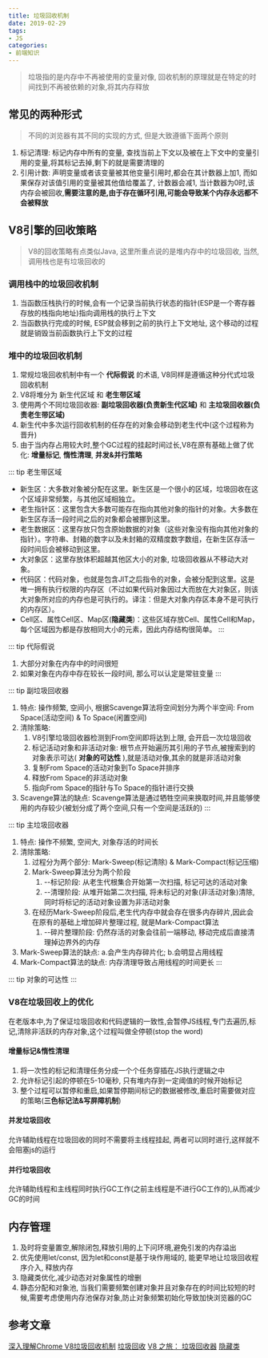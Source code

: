 ```yaml
---
title: 垃圾回收机制
date: 2019-02-29
tags:
- JS
categories:
- 前端知识
---
```


> 垃圾指的是内存中不再被使用的变量对像, 回收机制的原理就是在特定的时间找到不再被依赖的对象,将其内存释放 

## 常见的两种形式
> 不同的浏览器有其不同的实现的方式, 但是大致遵循下面两个原则
1. 标记清理: 标记内存中所有的变量, 查找当前上下文以及被在上下文中的变量引用的变量,将其标记去掉,剩下的就是需要清理的
2. 引用计数: 声明变量或者该变量被其他变量引用时,都会在其计数器上加1, 而如果保存对该值引用的变量被其他值给覆盖了, 计数器会减1, 当计数器为0时,该内存会被回收,__需要注意的是,由于存在循环引用,可能会导致某个内存永远都不会被释放__

## V8引擎的回收策略
> V8的回收策略有点类似Java, 这里所重点说的是堆内存中的垃圾回收, 当然,调用栈也是有垃圾回收的

### 调用栈中的垃圾回收机制
1. 当函数压栈执行的时候,会有一个记录当前执行状态的指针(ESP是一个寄存器存放的栈指向地址)指向调用栈的执行上下文
2. 当函数执行完成的时候, ESP就会移到之前的执行上下文地址, 这个移动的过程就是销毁当前函数执行上下文的过程

### 堆中的垃圾回收机制
1. 常规垃圾回收机制中有一个 __代际假说__ 的术语, V8同样是遵循这种分代式垃圾回收机制
2. V8将堆分为 新生代区域 和 __老生带区域__
3. 使用两个不同垃圾回收器: __副垃圾回收器(负责新生代区域)__ 和 __主垃圾回收器(负责老生带区域)__
4. 新生代中多次运行回收机制的任存在的对象会移动到老生代中(这个过程称为晋升)
5. 由于当内存占用较大时,整个GC过程的挂起时间过长,V8在原有基础上做了优化: __增量标记__, __惰性清理__, __并发&并行策略__

::: tip 老生带区域
- 新生区：大多数对象被分配在这里。新生区是一个很小的区域，垃圾回收在这个区域非常频繁，与其他区域相独立。
- 老生指针区：这里包含大多数可能存在指向其他对象的指针的对象。大多数在新生区存活一段时间之后的对象都会被挪到这里。
- 老生数据区：这里存放只包含原始数据的对象（这些对象没有指向其他对象的指针）。字符串、封箱的数字以及未封箱的双精度数字数组，在新生区存活一段时间后会被移动到这里。
- 大对象区：这里存放体积超越其他区大小的对象, 垃圾回收器从不移动大对象。
- 代码区：代码对象，也就是包含JIT之后指令的对象，会被分配到这里。这是唯一拥有执行权限的内存区（不过如果代码对象因过大而放在大对象区，则该大对象所对应的内存也是可执行的。译注：但是大对象内存区本身不是可执行的内存区）。
- Cell区、属性Cell区、Map区(__隐藏类__)：这些区域存放Cell、属性Cell和Map，每个区域因为都是存放相同大小的元素，因此内存结构很简单。
:::

::: tip 代际假说
1. 大部分对象在内存中的时间很短
2. 如果对象在内存中存在较长一段时间, 那么可以认定是常驻变量
:::

::: tip 副垃圾回收器
1. 特点: 操作频繁, 空间小, 根据Scavenge算法将空间划分为两个半空间: From Space(活动空间) & To Space(闲置空间)
2. 清除策略: 
   1. V8引擎垃圾回收器检测到From空间即将达到上限, 会开启一次垃圾回收
   2. 标记活动对象和非活动对象: 根节点开始遍历其引用的子节点,被搜索到的对象表示可达( __对象的可达性__ ),就是活动对像,其余的就是非活动对象
   3. 复制From Space的活动对象到To Space并排序
   4. 释放From Space的非活动对象
   5. 指向From Space的指针与To Space的指针进行交换
3. Scavenge算法的缺点: Scavenge算法是通过牺牲空间来换取时间,并且能够使用的内存较少(被划分成了两个空间,只有一个空间是活跃的)
:::

::: tip 主垃圾回收器
1. 特点: 操作不频繁, 空间大, 对象存活的时间长
2. 清除策略:
   1. 过程分为两个部分: Mark-Sweep(标记清除) & Mark-Compact(标记压缩)
   2. Mark-Sweep算法分为两个阶段
      1. --标记阶段: 从老生代根集合开始第一次扫描, 标记可达的活动对象
      2. --清理阶段: 从堆开始第二次扫描, 将未标记的对象(非活动对象)清除, 同时将标记的活动对象设置为非活动对象
   3. 在经历Mark-Sweep阶段后,老生代内存中就会存在很多内存碎片,因此会在原有的基础上增加碎片整理过程, 就是Mark-Compact算法
      1. --碎片整理阶段: 仍然存活的对象会往前一端移动, 移动完成后直接清理掉边界外的内存
3. Mark-Sweep算法的缺点: a.会产生内存碎片化; b.会明显占用线程
4. Mark-Compact算法的缺点: 内存清理导致占用线程的时间更长
:::


::: tip 对象的可达性
:::

### V8在垃圾回收上的优化
在老版本中,为了保证垃圾回收和代码逻辑的一致性,会暂停JS线程,专门去遍历,标记,清除非活跃的内存对象,这个过程叫做全停顿(stop the word)

#### 增量标记&惰性清理
1. 将一次性的标记和清理任务分成一个个任务穿插在JS执行逻辑之中
2. 允许标记引起的停顿在5-10毫秒, 只有堆内存到一定阈值的时候开始标记
3. 整个过程可以暂停和重启,如果暂停期间标记的数据被修改,重启时需要做对应的策略(__三色标记法&写屏障机制__)

#### 并发垃圾回收
允许辅助线程在垃圾回收的同时不需要将主线程挂起, 两者可以同时进行,这样就不会阻塞js的运行

#### 并行垃圾回收
允许辅助线程和主线程同时执行GC工作(之前主线程是不进行GC工作的),从而减少GC的时间

## 内存管理
1. 及时将变量置空,解除闭包,释放引用的上下问环境,避免引发的内存溢出
2. 优先使用let/const, 因为let和const是基于块作用域的, 能更早地让垃圾回收程序介入, 释放内存
3. 隐藏类优化,减少动态对对象属性的增删
4. 静态分配和对象池, 当我们需要频繁创建对象并且对象存在的时间比较短的时候,需要考虑使用内存池保存对象,防止对象频繁初始化导致加快浏览器的GC

## 参考文章
[深入理解Chrome V8垃圾回收机制](https://segmentfault.com/a/1190000025129635)
[垃圾回收](http://kmanong.top/kmn/qxw/form/article?id=83995&cate=51)
[V8 之旅： 垃圾回收器](http://newhtml.net/v8-garbage-collection/)
[隐藏类](https://segmentfault.com/a/1190000039247203)
